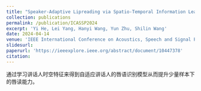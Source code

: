```yaml
---
title: "Speaker-Adaptive Lipreading via Spatio-Temporal Information Learning"
collection: publications
permalink: /publication/ICASSP2024
excerpt: 'Yi He, Lei Yang, Hanyi Wang, Yun Zhu, Shilin Wang'
date: 2024-04-14
venue: 'IEEE International Conference on Acoustics, Speech and Signal Processing'
slidesurl: 
paperurl: 'https://ieeexplore.ieee.org/abstract/document/10447378'
citation: 
---
```


通过学习讲话人时空特征来得到自适应讲话人的唇语识别模型从而提升少量样本下的唇读能力。
